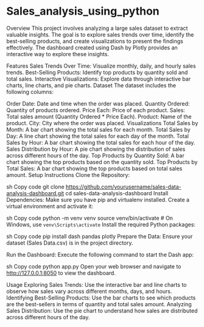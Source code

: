 # Sales_analysis_using_python

Overview
This project involves analyzing a large sales dataset to extract valuable insights. The goal is to explore sales trends over time, identify the best-selling products, and create visualizations to present the findings effectively. The dashboard created using Dash by Plotly provides an interactive way to explore these insights.

Features
Sales Trends Over Time: Visualize monthly, daily, and hourly sales trends.
Best-Selling Products: Identify top products by quantity sold and total sales.
Interactive Visualizations: Explore data through interactive bar charts, line charts, and pie charts.
Dataset
The dataset includes the following columns:

Order Date: Date and time when the order was placed.
Quantity Ordered: Quantity of products ordered.
Price Each: Price of each product.
Sales: Total sales amount (Quantity Ordered * Price Each).
Product: Name of the product.
City: City where the order was placed.
Visualizations
Total Sales by Month: A bar chart showing the total sales for each month.
Total Sales by Day: A line chart showing the total sales for each day of the month.
Total Sales by Hour: A bar chart showing the total sales for each hour of the day.
Sales Distribution by Hour: A pie chart showing the distribution of sales across different hours of the day.
Top Products by Quantity Sold: A bar chart showing the top products based on the quantity sold.
Top Products by Total Sales: A bar chart showing the top products based on total sales amount.
Setup Instructions
Clone the Repository:

sh
Copy code
git clone https://github.com/yourusername/sales-data-analysis-dashboard.git
cd sales-data-analysis-dashboard
Install Dependencies:
Make sure you have pip and virtualenv installed. Create a virtual environment and activate it:

sh
Copy code
python -m venv venv
source venv/bin/activate   # On Windows, use `venv\Scripts\activate`
Install the required Python packages:

sh
Copy code
pip install dash pandas plotly
Prepare the Data:
Ensure your dataset (Sales Data.csv) is in the project directory.

Run the Dashboard:
Execute the following command to start the Dash app:

sh
Copy code
python app.py
Open your web browser and navigate to http://127.0.0.1:8050 to view the dashboard.

Usage
Exploring Sales Trends: Use the interactive bar and line charts to observe how sales vary across different months, days, and hours.
Identifying Best-Selling Products: Use the bar charts to see which products are the best-sellers in terms of quantity and total sales amount.
Analyzing Sales Distribution: Use the pie chart to understand how sales are distributed across different hours of the day.
